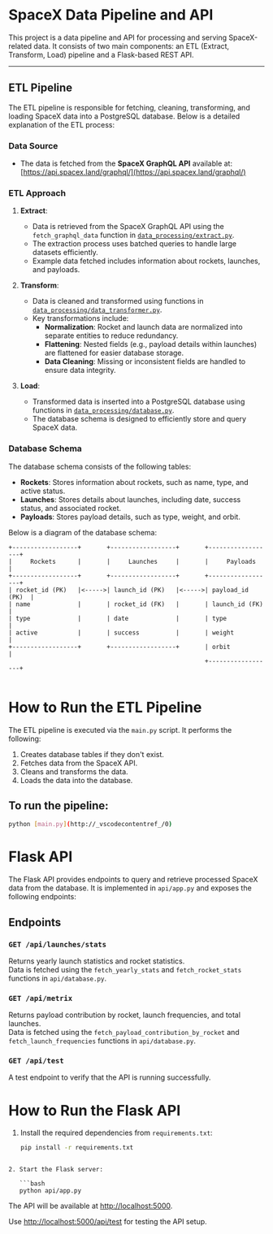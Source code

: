 # SpaceX Data Pipeline and API

This project is a data pipeline and API for processing and serving SpaceX-related data. It consists of two main components: an ETL (Extract, Transform, Load) pipeline and a Flask-based REST API.

---

## ETL Pipeline

The ETL pipeline is responsible for fetching, cleaning, transforming, and loading SpaceX data into a PostgreSQL database. Below is a detailed explanation of the ETL process:

### Data Source
- The data is fetched from the **SpaceX GraphQL API** available at:  
  [https://api.spacex.land/graphql/](https://api.spacex.land/graphql/)

### ETL Approach

1. **Extract**:
   - Data is retrieved from the SpaceX GraphQL API using the `fetch_graphql_data` function in [`data_processing/extract.py`](data_processing/extract.py).
   - The extraction process uses batched queries to handle large datasets efficiently.
   - Example data fetched includes information about rockets, launches, and payloads.

2. **Transform**:
   - Data is cleaned and transformed using functions in [`data_processing/data_transformer.py`](data_processing/data_transformer.py).
   - Key transformations include:
     - **Normalization**: Rocket and launch data are normalized into separate entities to reduce redundancy.
     - **Flattening**: Nested fields (e.g., payload details within launches) are flattened for easier database storage.
     - **Data Cleaning**: Missing or inconsistent fields are handled to ensure data integrity.

3. **Load**:
   - Transformed data is inserted into a PostgreSQL database using functions in [`data_processing/database.py`](data_processing/database.py).
   - The database schema is designed to efficiently store and query SpaceX data.

### Database Schema

The database schema consists of the following tables:

- **Rockets**: Stores information about rockets, such as name, type, and active status.
- **Launches**: Stores details about launches, including date, success status, and associated rocket.
- **Payloads**: Stores payload details, such as type, weight, and orbit.

Below is a diagram of the database schema:

```plaintext
+------------------+       +------------------+       +------------------+
|     Rockets      |       |     Launches     |       |     Payloads     |
+------------------+       +------------------+       +------------------+
| rocket_id (PK)   |<----->| launch_id (PK)   |<----->| payload_id (PK)  |
| name             |       | rocket_id (FK)   |       | launch_id (FK)   |
| type             |       | date             |       | type             |
| active           |       | success          |       | weight           |
+------------------+       +------------------+       | orbit            |
                                                      +------------------+


```
# How to Run the ETL Pipeline

The ETL pipeline is executed via the `main.py` script. It performs the following:

1. Creates database tables if they don't exist.
2. Fetches data from the SpaceX API.
3. Cleans and transforms the data.
4. Loads the data into the database.



## To run the pipeline:

```bash
python [main.py](http://_vscodecontentref_/0)
```

# Flask API

The Flask API provides endpoints to query and retrieve processed SpaceX data from the database. It is implemented in `api/app.py` and exposes the following endpoints:

## Endpoints

### `GET /api/launches/stats`

Returns yearly launch statistics and rocket statistics.  
Data is fetched using the `fetch_yearly_stats` and `fetch_rocket_stats` functions in `api/database.py`.

### `GET /api/metrix`

Returns payload contribution by rocket, launch frequencies, and total launches.  
Data is fetched using the `fetch_payload_contribution_by_rocket` and `fetch_launch_frequencies` functions in `api/database.py`.

### `GET /api/test`

A test endpoint to verify that the API is running successfully.


# How to Run the Flask API

1. Install the required dependencies from `requirements.txt`:

   ```bash
   pip install -r requirements.txt
```
   
2. Start the Flask server:

   ```bash
   python api/app.py
   ```

The API will be available at [http://localhost:5000](http://localhost:5000).

Use [http://localhost:5000/api/test](http://localhost:5000/api/test) for testing the API setup.


